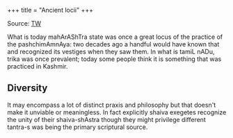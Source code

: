 +++
title = "Ancient locii"
+++

Source: [TW](https://x.com/blog_supplement/status/1875795747116818665)

What is today mahArAShTra state was once a great locus of the practice of the pashchimAmnAya: two decades ago a handful would have known that and recognized its vestiges when they saw them. In what is tamiL nADu, trika was once prevalent; today some people think it is something that was practiced in Kashmir. 

## Diversity
It may encompass a lot of distinct praxis and philosophy but that doesn't make it unviable or meaningless. In fact explicitly shaiva exegetes recognize the unity of their shaiva-shAstra though they might privilege different tantra-s was being the primary scriptural source.